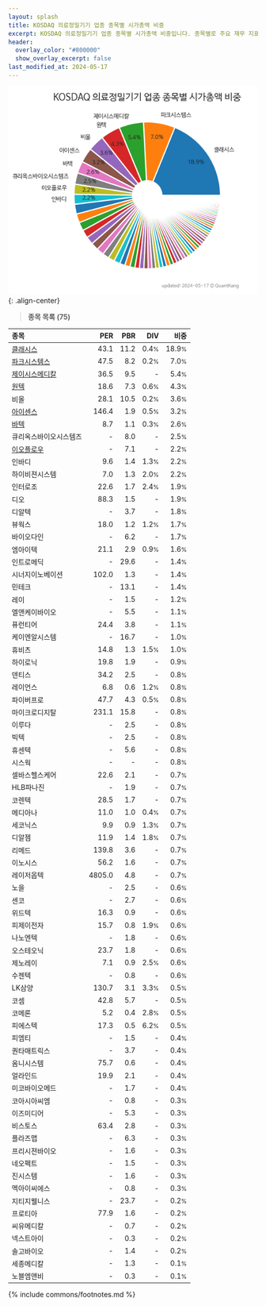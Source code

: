 ```yaml
---
layout: splash
title: KOSDAQ 의료정밀기기 업종 종목별 시가총액 비중
excerpt: KOSDAQ 의료정밀기기 업종 종목별 시가총액 비중입니다. 종목별로 주요 재무 지표를 함께 표시합니다.
header:
  overlay_color: "#800000"
  show_overlay_excerpt: false
last_modified_at: 2024-05-17
---
```



![KOSDAQ 의료정밀기기 업종 종목별 시가총액 비중](/stats/sector/images/kosdaq_업종_의료정밀기기_종목.png){: .align-center}


> **종목 목록 (75)**<a id="list"></a>

| **종목** | **PER** | **PBR** | **DIV** | **비중** |
| :------- | ------: | ------: | ------: | -------: |
| [클래시스](/214150/) | 43.1 | 11.2 | 0.4<small>%</small> | 18.9<small>%</small> |
| [파크시스템스](/140860/) | 47.5 | 8.2 | 0.2<small>%</small> | 7.0<small>%</small> |
| [제이시스메디칼](/287410/) | 36.5 | 9.5 | - | 5.4<small>%</small> |
| [원텍](/336570/) | 18.6 | 7.3 | 0.6<small>%</small> | 4.3<small>%</small> |
| 비올 | 28.1 | 10.5 | 0.2<small>%</small> | 3.6<small>%</small> |
| [아이센스](/099190/) | 146.4 | 1.9 | 0.5<small>%</small> | 3.2<small>%</small> |
| [바텍](/043150/) | 8.7 | 1.1 | 0.3<small>%</small> | 2.6<small>%</small> |
| 큐리옥스바이오시스템즈 | - | 8.0 | - | 2.5<small>%</small> |
| [이오플로우](/294090/) | - | 7.1 | - | 2.2<small>%</small> |
| 인바디 | 9.6 | 1.4 | 1.3<small>%</small> | 2.2<small>%</small> |
| 하이비젼시스템 | 7.0 | 1.3 | 2.0<small>%</small> | 2.2<small>%</small> |
| 인터로조 | 22.6 | 1.7 | 2.4<small>%</small> | 1.9<small>%</small> |
| 디오 | 88.3 | 1.5 | - | 1.9<small>%</small> |
| 디알텍 | - | 3.7 | - | 1.8<small>%</small> |
| 뷰웍스 | 18.0 | 1.2 | 1.2<small>%</small> | 1.7<small>%</small> |
| 바이오다인 | - | 6.2 | - | 1.7<small>%</small> |
| 엠아이텍 | 21.1 | 2.9 | 0.9<small>%</small> | 1.6<small>%</small> |
| 인트로메딕 | - | 29.6 | - | 1.4<small>%</small> |
| 시너지이노베이션 | 102.0 | 1.3 | - | 1.4<small>%</small> |
| 민테크 | - | 13.1 | - | 1.4<small>%</small> |
| 레이 | - | 1.5 | - | 1.2<small>%</small> |
| 엘앤케이바이오 | - | 5.5 | - | 1.1<small>%</small> |
| 퓨런티어 | 24.4 | 3.8 | - | 1.1<small>%</small> |
| 케이엔알시스템 | - | 16.7 | - | 1.0<small>%</small> |
| 휴비츠 | 14.8 | 1.3 | 1.5<small>%</small> | 1.0<small>%</small> |
| 하이로닉 | 19.8 | 1.9 | - | 0.9<small>%</small> |
| 덴티스 | 34.2 | 2.5 | - | 0.8<small>%</small> |
| 레이언스 | 6.8 | 0.6 | 1.2<small>%</small> | 0.8<small>%</small> |
| 파이버프로 | 47.7 | 4.3 | 0.5<small>%</small> | 0.8<small>%</small> |
| 마이크로디지탈 | 231.1 | 15.8 | - | 0.8<small>%</small> |
| 이루다 | - | 2.5 | - | 0.8<small>%</small> |
| 빅텍 | - | 2.5 | - | 0.8<small>%</small> |
| 휴센텍 | - | 5.6 | - | 0.8<small>%</small> |
| 시스웍 | - | - | - | 0.8<small>%</small> |
| 셀바스헬스케어 | 22.6 | 2.1 | - | 0.7<small>%</small> |
| HLB파나진 | - | 1.9 | - | 0.7<small>%</small> |
| 코렌텍 | 28.5 | 1.7 | - | 0.7<small>%</small> |
| 메디아나 | 11.0 | 1.0 | 0.4<small>%</small> | 0.7<small>%</small> |
| 세코닉스 | 9.9 | 0.9 | 1.3<small>%</small> | 0.7<small>%</small> |
| 디알젬 | 11.9 | 1.4 | 1.8<small>%</small> | 0.7<small>%</small> |
| 리메드 | 139.8 | 3.6 | - | 0.7<small>%</small> |
| 이노시스 | 56.2 | 1.6 | - | 0.7<small>%</small> |
| 레이저옵텍 | 4805.0 | 4.8 | - | 0.7<small>%</small> |
| 노을 | - | 2.5 | - | 0.6<small>%</small> |
| 센코 | - | 2.7 | - | 0.6<small>%</small> |
| 위드텍 | 16.3 | 0.9 | - | 0.6<small>%</small> |
| 피제이전자 | 15.7 | 0.8 | 1.9<small>%</small> | 0.6<small>%</small> |
| 나노엔텍 | - | 1.8 | - | 0.6<small>%</small> |
| 오스테오닉 | 23.7 | 1.8 | - | 0.6<small>%</small> |
| 제노레이 | 7.1 | 0.9 | 2.5<small>%</small> | 0.6<small>%</small> |
| 수젠텍 | - | 0.8 | - | 0.6<small>%</small> |
| LK삼양 | 130.7 | 3.1 | 3.3<small>%</small> | 0.5<small>%</small> |
| 코셈 | 42.8 | 5.7 | - | 0.5<small>%</small> |
| 코메론 | 5.2 | 0.4 | 2.8<small>%</small> | 0.5<small>%</small> |
| 피에스텍 | 17.3 | 0.5 | 6.2<small>%</small> | 0.5<small>%</small> |
| 피엠티 | - | 1.5 | - | 0.4<small>%</small> |
| 퀀타매트릭스 | - | 3.7 | - | 0.4<small>%</small> |
| 옴니시스템 | 75.7 | 0.6 | - | 0.4<small>%</small> |
| 얼라인드 | 19.9 | 2.1 | - | 0.4<small>%</small> |
| 미코바이오메드 | - | 1.7 | - | 0.4<small>%</small> |
| 코아시아씨엠 | - | 0.8 | - | 0.3<small>%</small> |
| 이즈미디어 | - | 5.3 | - | 0.3<small>%</small> |
| 비스토스 | 63.4 | 2.8 | - | 0.3<small>%</small> |
| 플라즈맵 | - | 6.3 | - | 0.3<small>%</small> |
| 프리시젼바이오 | - | 1.6 | - | 0.3<small>%</small> |
| 네오펙트 | - | 1.5 | - | 0.3<small>%</small> |
| 진시스템 | - | 1.6 | - | 0.3<small>%</small> |
| 멕아이씨에스 | - | 0.8 | - | 0.3<small>%</small> |
| 지티지웰니스 | - | 23.7 | - | 0.2<small>%</small> |
| 프로티아 | 77.9 | 1.6 | - | 0.2<small>%</small> |
| 씨유메디칼 | - | 0.7 | - | 0.2<small>%</small> |
| 넥스트아이 | - | 0.3 | - | 0.2<small>%</small> |
| 솔고바이오 | - | 1.4 | - | 0.2<small>%</small> |
| 세종메디칼 | - | 1.3 | - | 0.1<small>%</small> |
| 노블엠앤비 | - | 0.3 | - | 0.1<small>%</small> |

{% include commons/footnotes.md %}